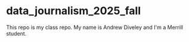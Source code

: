 # data_journalism_2025_fall

This repo is my class repo.  My name is Andrew Diveley and I'm a Merrill student.